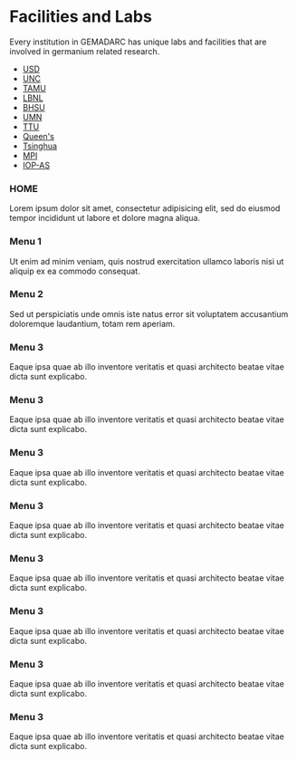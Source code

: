 ---
---
# Facilities and Labs
  <p>Every institution in GEMADARC has unique labs and facilities that are involved in germanium related research. </p>

  <ul class="nav nav-tabs">
    <li class="active"><a data-toggle="tab" href="#home">USD</a></li>
    <li><a data-toggle="tab" href="#menu1">UNC</a></li>
    <li><a data-toggle="tab" href="#menu2">TAMU</a></li>
    <li><a data-toggle="tab" href="#menu3">LBNL</a></li>
	<li><a data-toggle="tab" href="#menu4">BHSU</a></li>
	<li><a data-toggle="tab" href="#menu5">UMN</a></li>
	<li><a data-toggle="tab" href="#menu6">TTU</a></li>
	<li><a data-toggle="tab" href="#menu7">Queen's</a></li>
	<li><a data-toggle="tab" href="#menu8">Tsinghua</a></li>
	<li><a data-toggle="tab" href="#menu9">MPI</a></li>
	<li><a data-toggle="tab" href="#menu10">IOP-AS</a></li>
  </ul>

  <div class="tab-content">
    <div id="home" class="tab-pane fade in active">
      <h3>HOME</h3>
      <p>Lorem ipsum dolor sit amet, consectetur adipisicing elit, sed do eiusmod tempor incididunt ut labore et dolore magna aliqua.</p>
    </div>
    <div id="menu1" class="tab-pane fade">
      <h3>Menu 1</h3>
      <p>Ut enim ad minim veniam, quis nostrud exercitation ullamco laboris nisi ut aliquip ex ea commodo consequat.</p>
    </div>
    <div id="menu2" class="tab-pane fade">
      <h3>Menu 2</h3>
      <p>Sed ut perspiciatis unde omnis iste natus error sit voluptatem accusantium doloremque laudantium, totam rem aperiam.</p>
    </div>
    <div id="menu3" class="tab-pane fade">
      <h3>Menu 3</h3>
      <p>Eaque ipsa quae ab illo inventore veritatis et quasi architecto beatae vitae dicta sunt explicabo.</p>
    </div>
	    <div id="menu4" class="tab-pane fade">
      <h3>Menu 3</h3>
      <p>Eaque ipsa quae ab illo inventore veritatis et quasi architecto beatae vitae dicta sunt explicabo.</p>
    </div>
	    <div id="menu5" class="tab-pane fade">
      <h3>Menu 3</h3>
      <p>Eaque ipsa quae ab illo inventore veritatis et quasi architecto beatae vitae dicta sunt explicabo.</p>
    </div>
	    <div id="menu6" class="tab-pane fade">
      <h3>Menu 3</h3>
      <p>Eaque ipsa quae ab illo inventore veritatis et quasi architecto beatae vitae dicta sunt explicabo.</p>
    </div>
	    <div id="menu7" class="tab-pane fade">
      <h3>Menu 3</h3>
      <p>Eaque ipsa quae ab illo inventore veritatis et quasi architecto beatae vitae dicta sunt explicabo.</p>
    </div>
	    <div id="menu8" class="tab-pane fade">
      <h3>Menu 3</h3>
      <p>Eaque ipsa quae ab illo inventore veritatis et quasi architecto beatae vitae dicta sunt explicabo.</p>
    </div>
	    <div id="menu9" class="tab-pane fade">
      <h3>Menu 3</h3>
      <p>Eaque ipsa quae ab illo inventore veritatis et quasi architecto beatae vitae dicta sunt explicabo.</p>
    </div>
	    <div id="menu10" class="tab-pane fade">
      <h3>Menu 3</h3>
      <p>Eaque ipsa quae ab illo inventore veritatis et quasi architecto beatae vitae dicta sunt explicabo.</p>
    </div>
	
  </div>